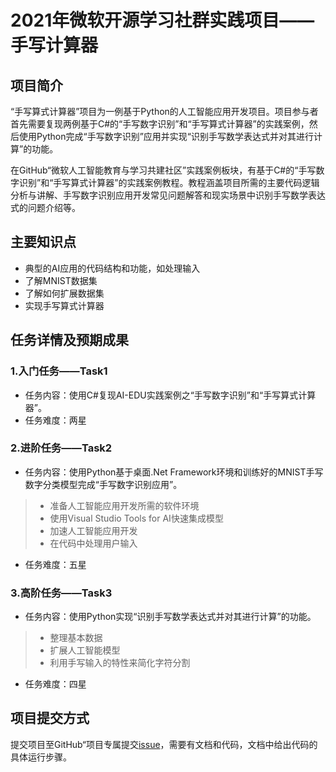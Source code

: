 # 2021年微软开源学习社群实践项目——手写计算器
## 项目简介
“手写算式计算器”项目为一例基于Python的人工智能应用开发项目。项目参与者首先需要复现两例基于C#的“手写数字识别”和“手写算式计算器”的实践案例，然后使用Python完成“手写数字识别”应用并实现“识别手写数学表达式并对其进行计算”的功能。

在GitHub“微软人工智能教育与学习共建社区”实践案例板块，有基于C#的“手写数字识别”和“手写算式计算器”的实践案例教程。教程涵盖项目所需的主要代码逻辑分析与讲解、手写数字识别应用开发常见问题解答和现实场景中识别手写数学表达式的问题介绍等。

## 主要知识点

- 典型的AI应用的代码结构和功能，如处理输入
- 了解MNIST数据集
- 了解如何扩展数据集
- 实现手写算式计算器

## 任务详情及预期成果

### 1.入门任务——Task1

- 任务内容：使用C#复现AI-EDU实践案例之“手写数字识别”和“手写算式计算器”。
- 任务难度：两星


### 2.进阶任务——Task2

- 任务内容：使用Python基于桌面.Net Framework环境和训练好的MNIST手写数字分类模型完成“手写数字识别应用”。

> - 准备人工智能应用开发所需的软件环境
> - 使用Visual Studio Tools for AI快速集成模型
> - 加速人工智能应用开发
> - 在代码中处理用户输入

- 任务难度：五星


### 3.高阶任务——Task3

- 任务内容：使用Python实现“识别手写数学表达式并对其进行计算”的功能。
> - 整理基本数据
> - 扩展人工智能模型
> - 利用手写输入的特性来简化字符分割
- 任务难度：四星

## 项目提交方式
提交项目至GitHub“项目专属提交[issue](https://github.com/microsoft/ai-edu/issues/673#issue-995640483)，需要有文档和代码，文档中给出代码的具体运行步骤。

